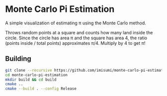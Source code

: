 

# Monte Carlo Pi Estimation

A simple visualization of estimating π using the Monte Carlo method.

Throws random points at a square and counts how many land inside the circle. Since the circle has area π and the square has area 4, the ratio (points inside / total points) approximates π/4. Multiply by 4 to get π!

## Building

```bash
git clone --recursive https://github.com/imisumi/monte-carlo-pi-estimation.git
cd monte-carlo-pi-estimation
mkdir build && cd build
cmake ..
cmake --build . --config Release
```